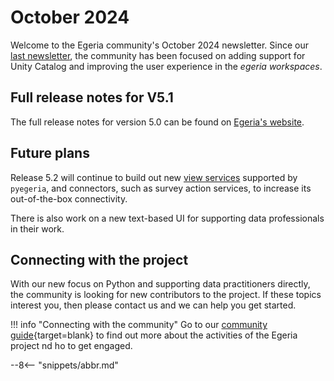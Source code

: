 <!-- SPDX-License-Identifier: CC-BY-4.0 -->
<!-- Copyright Contributors to the Egeria project. -->

# October 2024

Welcome to the Egeria community's October 2024 newsletter.  Since our [last newsletter](/release-notes/june-2023), the community has been focused on adding support for Unity Catalog and improving the user experience in the *egeria workspaces*.


## Full release notes for V5.1

The full release notes for version 5.0 can be found on [Egeria's website](https://egeria-project.org/release-notes/5-1/).

## Future plans

Release 5.2 will continue to build out new [view services](/services/omvs) supported by `pyegeria`, and connectors, such as survey action services, to increase its out-of-the-box connectivity.

There is also work on a new text-based UI for supporting data professionals in their work.

## Connecting with the project

With our new focus on Python and supporting data practitioners directly, the community is looking for new contributors to the project.  If these topics interest you, then please contact us and we can help you get started.

!!! info "Connecting with the community"
    Go to our [community guide](/guides/community){target=blank} to find out more about the activities of the Egeria project nd ho to get engaged.

--8<-- "snippets/abbr.md"